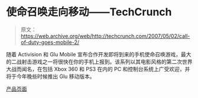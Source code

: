 # 使命召唤走向移动——TechCrunch

> 原文：<https://web.archive.org/web/http://techcrunch.com/2007/05/02/call-of-duty-goes-mobile-2/>

随着 Activision 和 Glu Mobile 宣布合作开发即将到来的手机使命召唤游戏，最大的二战射击游戏之一将很快在你的手机上报到。该系列以其电影风格的第二次世界大战而闻名，在包括 Xbox 360 和 PS3 在内的 PC 和控制台系统上广受欢迎，并将于今年晚些时候推出 Glu 移动版本。

[产品页面](https://web.archive.org/web/20220121172802/http://www.activision.com/)